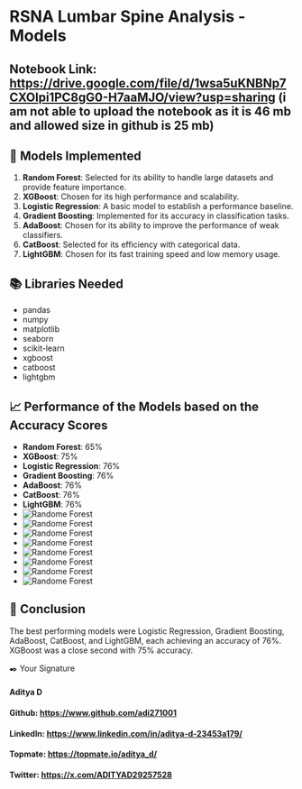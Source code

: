 # RSNA Lumbar Spine Analysis - Models

## Notebook Link: https://drive.google.com/file/d/1wsa5uKNBNp7CXOlpi1PC8gG0-H7aaMJO/view?usp=sharing (i am not able to upload the notebook as it is 46 mb and allowed size in github is 25 mb)

## 🚀 Models Implemented

1. **Random Forest**: Selected for its ability to handle large datasets and provide feature importance.
2. **XGBoost**: Chosen for its high performance and scalability.
3. **Logistic Regression**: A basic model to establish a performance baseline.
4. **Gradient Boosting**: Implemented for its accuracy in classification tasks.
5. **AdaBoost**: Chosen for its ability to improve the performance of weak classifiers.
6. **CatBoost**: Selected for its efficiency with categorical data.
7. **LightGBM**: Chosen for its fast training speed and low memory usage.

## 📚 Libraries Needed

- pandas
- numpy
- matplotlib
- seaborn
- scikit-learn
- xgboost
- catboost
- lightgbm

## 📈 Performance of the Models based on the Accuracy Scores

- **Random Forest**: 65%
- **XGBoost**: 75%
- **Logistic Regression**: 76%
- **Gradient Boosting**: 76%
- **AdaBoost**: 76%
- **CatBoost**: 76%
- **LightGBM**: 76%
- ![Randome Forest](https://github.com/adi271001/ML-Crate/blob/rsna-lumbar-spine-detection/RSNA%20Lumbar%20Spine%20Degenerative%20Classification/Images/__results___67_0.png?raw=true)
- ![Randome Forest](https://github.com/adi271001/ML-Crate/blob/rsna-lumbar-spine-detection/RSNA%20Lumbar%20Spine%20Degenerative%20Classification/Images/__results___75_0.png?raw=true)
- ![Randome Forest](https://github.com/adi271001/ML-Crate/blob/rsna-lumbar-spine-detection/RSNA%20Lumbar%20Spine%20Degenerative%20Classification/Images/__results___83_0.png?raw=true)
- ![Randome Forest](https://github.com/adi271001/ML-Crate/blob/rsna-lumbar-spine-detection/RSNA%20Lumbar%20Spine%20Degenerative%20Classification/Images/__results___91_0.png?raw=true)
- ![Randome Forest](https://github.com/adi271001/ML-Crate/blob/rsna-lumbar-spine-detection/RSNA%20Lumbar%20Spine%20Degenerative%20Classification/Images/__results___99_0.png?raw=true)
- ![Randome Forest](https://github.com/adi271001/ML-Crate/blob/rsna-lumbar-spine-detection/RSNA%20Lumbar%20Spine%20Degenerative%20Classification/Images/__results___107_0.png?raw=true)
- ![Randome Forest](https://github.com/adi271001/ML-Crate/blob/rsna-lumbar-spine-detection/RSNA%20Lumbar%20Spine%20Degenerative%20Classification/Images/__results___115_0.png?raw=true)
- ![Randome Forest](https://github.com/adi271001/ML-Crate/blob/rsna-lumbar-spine-detection/RSNA%20Lumbar%20Spine%20Degenerative%20Classification/Images/__results___119_0.png?raw=true)
  
## 📢 Conclusion

The best performing models were Logistic Regression, Gradient Boosting, AdaBoost, CatBoost, and LightGBM, each achieving an accuracy of 76%. XGBoost was a close second with 75% accuracy.

✒️ Your Signature
 #### Aditya D

#### Github: https://www.github.com/adi271001

#### LinkedIn: https://www.linkedin.com/in/aditya-d-23453a179/

#### Topmate: https://topmate.io/aditya_d/

#### Twitter: https://x.com/ADITYAD29257528
